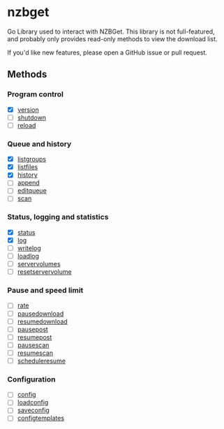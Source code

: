 # nzbget

Go Library used to interact with NZBGet. This library is not full-featured,
and probably only provides read-only methods to view the download list.

If you'd like new features, please open a GitHub issue or pull request.

## Methods

### Program control

- [x] [version](https://nzbget.net/api/version)
- [ ] [shutdown](https://nzbget.net/api/shutdown)
- [ ] [reload](https://nzbget.net/api/reload)

### Queue and history

- [x] [listgroups](https://nzbget.net/api/listgroups)
- [x] [listfiles](https://nzbget.net/api/listfiles)
- [x] [history](https://nzbget.net/api/history)
- [ ] [append](https://nzbget.net/api/append)
- [ ] [editqueue](https://nzbget.net/api/editqueue)
- [ ] [scan](https://nzbget.net/api/scan)

### Status, logging and statistics

- [x] [status](https://nzbget.net/api/status)
- [x] [log](https://nzbget.net/api/log)
- [ ] [writelog](https://nzbget.net/api/writelog)
- [ ] [loadlog](https://nzbget.net/api/loadlog)
- [ ] [servervolumes](https://nzbget.net/api/servervolumes)
- [ ] [resetservervolume](https://nzbget.net/api/resetservervolume)

### Pause and speed limit

- [ ] [rate](https://nzbget.net/api/rate)
- [ ] [pausedownload](https://nzbget.net/api/pausedownload)
- [ ] [resumedownload](https://nzbget.net/api/resumedownload)
- [ ] [pausepost](https://nzbget.net/api/pausepost)
- [ ] [resumepost](https://nzbget.net/api/resumepost)
- [ ] [pausescan](https://nzbget.net/api/pausescan)
- [ ] [resumescan](https://nzbget.net/api/resumescan)
- [ ] [scheduleresume](https://nzbget.net/api/scheduleresume)

### Configuration

- [ ] [config](https://nzbget.net/api/config)
- [ ] [loadconfig](https://nzbget.net/api/loadconfig)
- [ ] [saveconfig](https://nzbget.net/api/saveconfig)
- [ ] [configtemplates](https://nzbget.net/api/configtemplates)